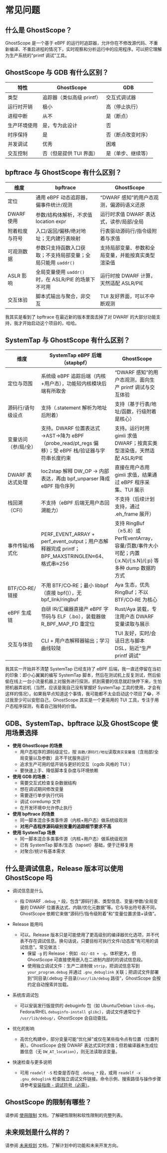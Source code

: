 # 常见问题

## 什么是 GhostScope？

GhostScope 是一个基于 eBPF 的运行时追踪器，允许你在不修改源代码、不重新编译、不重启进程的情况下，实时观察和分析运行中的应用程序。可以把它理解为生产系统的"printf 调试"工具。

## GhostScope 与 GDB 有什么区别？

| 特性 | GhostScope | GDB |
|------|------------|-----|
| 类型 | 追踪器（类似高级 printf） | 交互式调试器 |
| 运行时开销 | 极小 | 高（停止执行） |
| 进程中断 | 从不 | 是（断点） |
| 生产环境使用 | 是，专为此设计 | 否 |
| 时序保持 | 是 | 否（断点改变时序） |
| 并发调试 | 优秀 | 困难 |
| 交互控制 | 否（但是提供 TUI 界面） | 是（单步、继续等） |

## bpftrace 与 GhostScope 有什么区别？

| 维度 | bpftrace | GhostScope |
|---|---|---|
| 定位 | 通用 eBPF 动态追踪器，偏事件统计/观测 | “DWARF 感知”的用户态观测，偏源码语义还原 |
| DWARF 使用 | 参数/结构体解析，不求值 location expr | 运行时求值 DWARF 表达式，读参/局部/全局 |
| 附着粒度与符号 | 入口/返回/偏移/绝对地址；无内建行表映射 | 行表驱动源码行/指令级附着与求值 |
| 可观测数据 | 参数只支持函数入口获取；不支持局部变量；全局只能用 `uaddr()` | 支持局部变量、参数和全局变量，并能按真实类型渲染值 |
| ASLR 影响 | 全局变量使用 `uaddr()` 时，在 ASLR/PIE 的场景下不可用  | 运行时按 DWARF 计算，天然适配 ASLR/PIE |
| 交互体验 | 脚本式输出与聚合，非交互 | TUI 友好界面，可以不中断观测 |

我其实是看到了 bpftrace 在最近新的版本里面去掉了对 DWARF 的大部分功能支持，我才开始启动这个项目的，哈哈。

## SystemTap 与 GhostScope 有什么区别？
| 维度 | SystemTap eBPF 后端（stapbpf） | GhostScope |
|---|---|---|
| 定位与范围 | 系统级 eBPF 追踪后端（内核+用户态），功能较内核模块后端有所取舍 | “DWARF 感知”的用户态观测，面向生产 printf 调试与交互体验 |
| 源码行/语句级设点 | 支持（.statement 解析为地址后附着） | 支持（基于行表/地址/函数，行级附着是核心） |
| 变量访问（参/局/全） | 支持。DWARF 位置表达式→AST→降为 eBPF（probe_read/pt_regs 偏移）；受 eBPF 栈/验证器与字符串长度约束 | 支持。运行时用 gimli 求值 DWARF；按真实类型渲染值，天然适配 ASLR/PIE |
| DWARF 表达式处理 | loc2stap 解释 DW_OP → 内部表达，再由 bpf_unparser 降成 eBPF 指令序列 | 直接在用户态用 gimli 求值，结果通过 eBPF 程序采集、TUI 展示 |
| 栈回溯（CFI） | 不支持（eBPF 后端无用户态回溯能力） | 不支持（后续计划支持，通过 .eh_frame 展开） |
| 事件传输/格式化 | PERF_EVENT_ARRAY + perf_event_output；用户态解释器完成 printf；BPF_MAXSTRINGLEN≈64、格式串≈256 | 支持 RingBuf（≥5.8）或 PerfEventArray，容量/页数/事件大小可配；内置 {:x.N}/{:s.N}/{:p} 等多种 dump 数据的方式 |
| BTF/CO‑RE/链接 | 不用 BTF/CO‑RE；最小 libbpf（直接 bpf()），无 bpf_link/ringbuf | Aya 生态，优先 RingBuf；不以 BTF/CO‑RE 为核心 |
| eBPF 生成链 | 自研 IR/汇编器直接产 eBPF 字节码与 ELF（.bo），装载器做 R_BPF_MAP_FD 重定位 | Rust/Aya 装载，专注用户态 DWARF 变量读取与展示 |
| 交互与体验 | CLI + 用户态解释器输出；学习曲线较陡 | TUI 友好，实时/会话日志与脚本 DSL，贴近“生产 printf 调试” |

我其实一开始并不清楚 SystemTap 已经支持了 eBPF 后端，我一直还停留在当初的印象：即小心翼翼的编写 SystemTap 脚本，然后在测试机上反复测试，然后偷偷在线上一台小流量机器上对服务进行探测，抓到需要的信息就赶快停下来，生怕把机器弄宕机（当然，应该是我自己没有掌握好 SystemTap 工具的使用，才会有这样的情况）。如果我早点知道这个事情，我可能都不太会启动这个项目了😂，不过我至少可以安慰自己，GhostScope 其实是一个更易用的 TUI 工具，专注于用户态程序探测，有着自己独特的价值。

## GDB、SystemTap、bpftrace 以及 GhostScope 使用场景选择
- **使用 GhostScope 的场景**
    - 用户态程序的源码级定位，按 `函数/源码行/地址`读取`真实变量值`（含局部/全局变量以及参数）且不干扰服务运行
    - 追求生产可用的低开销与更好的交互（cgdb 风格的 TUI ）
    - 要快速上手、降低脚本复杂度与环境依赖
- **使用 GDB 的场景：**
    - 需要交互式检查复杂数据结构
    - 想在调试期间修改变量
    - 需要逐行单步执行代码
    - 调试 coredump 文件
    - 在开发环境中允许停止执行
- **使用 bpftrace 的场景**
    - 同一脚本混合多类事件源（内核+用户态）做系统级观测
    - **对用户态程序源码级别变量的追踪细节要求不高**
- **使用 SystemTap 场景**
    - 同一脚本混合多类事件源（内核+用户态）做系统级观测
    - 已有 SystemTap 脚本/生态（tapset）基础，便于迁移复用
    - 对聚合/统计有基本需求

## 什么是调试信息，Release 版本可以使用 GhostScope 吗

- 调试信息是什么
  - 指 DWARF `.debug_*` 段，包含“源码行表、类型信息、变量/参数/全局变量的 DWARF 位置表达式、内联/优化元数据”等。它与导出符号表不同，GhostScope 依赖它来做“源码行/指令级附着”和“变量位置求值+读值”。

- Release 能用吗
  - 可以。Release 版本只是可能使用了更高级别的编译器优化选项，并不代表不存在调试信息。换句话说，只要目标可执行文件/动态库“有可用的调试信息”。常见做法：
    - 保留 `-g` 的 Release：例如 `-O2/-O3 + -g`，体积更大，但 GhostScope 可直接使用嵌入在二进制内部的的调试信息段。
    - 使用独立调试文件：生产二进制做 `strip`，把调试信息写到 `your_program.debug` 并通过 `.gnu_debuglink` 关联；把调试文件部署到“同目录/.debug 子目录/`/usr/lib/debug` 路径”，GhostScope 会按约定自动搜索并加载。

- 系统库调试包
  - 可以安装发行版提供的 debuginfo 包（如 Ubuntu/Debian `libc6-dbg`，Fedora/RHEL `debuginfo-install glibc`），调试文件通常位于 `/usr/lib/debug/`，GhostScope 会自动查找。

- 优化的影响
  - 高优化构建中，部分变量可能“优化掉”或仅在某些指令点有位置（位置列表）。GhostScope 会按 DWARF 表达式实时求值；但若编译器未生成位置信息（无 `DW_AT_location`），则无法读取该变量。

- 快速检查与更多说明
  - 可用 `readelf -S` 检查是否存在 `.debug_*` 段，或用 `readelf -x .gnu_debuglink` 检查独立调试文件链接。命令示例、搜索路径与操作步骤请参考[安装指南 - 调试符号（必需）](install.md#3-调试符号必需)。


## GhostScope 的限制有哪些？

请参阅 [使用限制](limitations.md) 文档，了解硬性限制和软性限制的完整列表。

## 未来规划是什么样的？

请参阅 [未来规划](roadmap.md) 文档，了解计划中的功能和未来开发方向。
